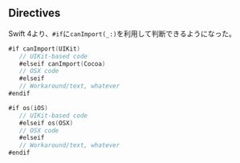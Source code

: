 ## Directives

Swift 4より、`#if`に`canImport(_:)`を利用して判断できるようになった。

```swift
#if canImport(UIKit)
   // UIKit-based code
   #elseif canImport(Cocoa)
   // OSX code
   #elseif
   // Workaround/text, whatever
#endif
```

```swift
#if os(iOS)
   // UIKit-based code
   #elseif os(OSX)
   // OSX code
   #elseif
   // Workaround/text, whatever
#endif
```

[](https://qiita.com/hanawat/items/6e76d958a22b6e77d6ea)
